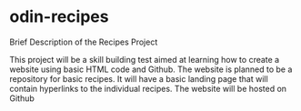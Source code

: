 # odin-recipes

Brief Description of the Recipes Project

This project will be a skill building test aimed at learning how to create a website using basic HTML code and Github. The website is planned to be a repository for basic recipes. It will have a basic landing page that will contain hyperlinks to the individual recipes. The website will be hosted on Github